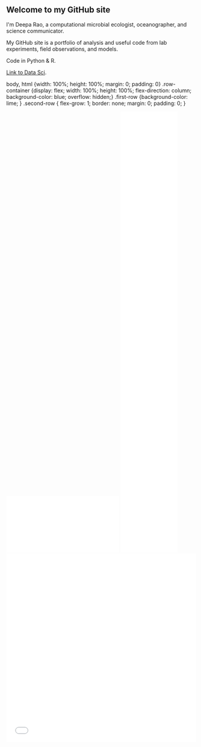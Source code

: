 ## Welcome to my GitHub site

I'm Deepa Rao, a computational microbial ecologist, oceanographer, and science communicator. 

My GitHub site is a portfolio of analysis and useful code from lab experiments, field observations, and models.

Code in Python & R. 

[Link to Data Sci](https://github.com/deepa-rao/deepa-rao.github.io/blob/master/assets/img/Bokeh/data_vis.md).

body, html {width: 100%; height: 100%; margin: 0; padding: 0}
.row-container {display: flex; width: 100%; height: 100%; flex-direction: column; background-color: blue; overflow: hidden;}
.first-row {background-color: lime; }
.second-row { flex-grow: 1; border: none; margin: 0; padding: 0; }

<iframe src="/assets/img/Bokeh/MA_lo_0_10.html"
    sandbox="allow-same-origin allow-scripts"
    class="second-row"
    scrolling="no"
    seamless="seamless"
    allowfullscreen="true"
    frameborder="0">
</iframe>






<iframe src="/assets/img/Bokeh/MA_lo_0_10.html"
    sandbox="allow-same-origin allow-scripts"
    width="30%"
    height="30%"
    scrolling="no"
    seamless="seamless"
    allowfullscreen="true"
    frameborder="0">
</iframe>



<iframe src="/assets/img/Bokeh/flowers.html"
    sandbox="allow-same-origin allow-scripts"
    width="100%"
    height="500"
    scrolling="no"
    seamless="seamless"
    frameborder="0">
</iframe>
